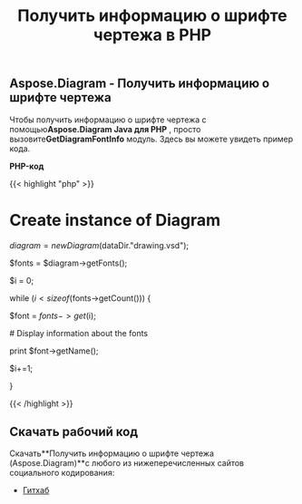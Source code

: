 ﻿---
title: Получить информацию о шрифте чертежа в PHP
type: docs
weight: 40
url: /ru/java/retrieve-drawing-font-information-in-php/
---
## **Aspose.Diagram - Получить информацию о шрифте чертежа**
 Чтобы получить информацию о шрифте чертежа с помощью**Aspose.Diagram Java для PHP** , просто вызовите**GetDiagramFontInfo** модуль. Здесь вы можете увидеть пример кода.

**PHP-код**

{{< highlight "php" >}}

 # Create instance of Diagram

$diagram = new Diagram($dataDir."drawing.vsd");

$fonts = $diagram->getFonts();

$i = 0;

while ($i<sizeof($fonts->getCount())) {

$font = $fonts->get($i);

\# Display information about the fonts

print $font->getName();

$i+=1;

}

{{< /highlight >}}
## **Скачать рабочий код**
 Скачать**Получить информацию о шрифте чертежа (Aspose.Diagram)**с любого из нижеперечисленных сайтов социального кодирования:

- [Гитхаб](https://github.com/asposediagram/Aspose.Diagram-for-Java/blob/master/Plugins/Aspose_Diagram_Java_for_PHP/src/aspose/diagram/WorkingwithDiagrams/GetDiagramFontInfo.php)
